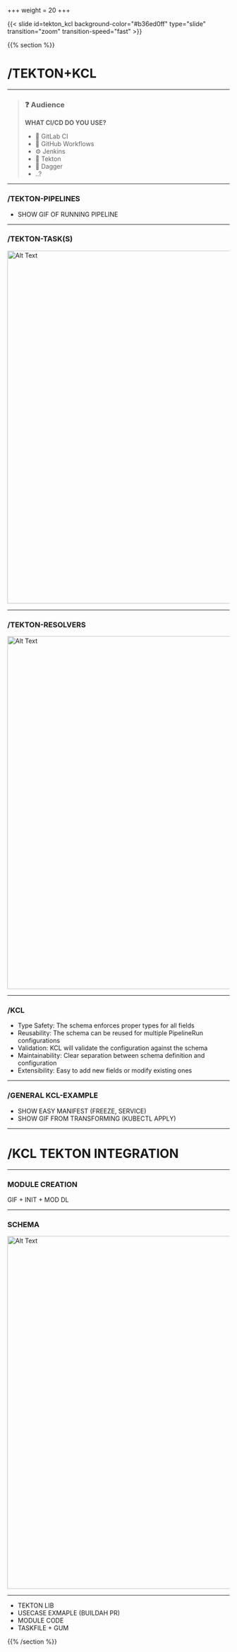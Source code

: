 +++
weight = 20
+++

{{< slide id=tekton_kcl background-color="#b36ed0ff" type="slide" transition="zoom" transition-speed="fast" >}}

{{% section %}}

# /TEKTON+KCL

---

> ### ❓ Audience
>
> **WHAT CI/CD DO YOU USE?**
>
> - 🦊 GitLab CI
> - 🐙 GitHub Workflows
> - ⚙️ Jenkins
> - 🚀 Tekton
> - 🚀 Dagger
> - ..?

---

### /TEKTON-PIPELINES

* SHOW GIF OF RUNNING PIPELINE

---

### /TEKTON-TASK(S)

<img src="https://artifacts.demo-infra.sthings-vsphere.labul.sva.de/images/tekton-task.png" alt="Alt Text" width="800" style="border: 1px; box-shadow: none;" />

---

### /TEKTON-RESOLVERS

<img src="https://artifacts.demo-infra.sthings-vsphere.labul.sva.de/images/tekton-resolvers.png" alt="Alt Text" width="800" style="border: 1px; box-shadow: none;" />

---

### /KCL

* Type Safety: The schema enforces proper types for all fields
* Reusability: The schema can be reused for multiple PipelineRun configurations
* Validation: KCL will validate the configuration against the schema
* Maintainability: Clear separation between schema definition and configuration
* Extensibility: Easy to add new fields or modify existing ones

---

### /GENERAL KCL-EXAMPLE

* SHOW EASY MANIFEST (FREEZE, SERVICE)
* SHOW GIF FROM TRANSFORMING (KUBECTL APPLY)

---

# /KCL TEKTON INTEGRATION

---

### MODULE CREATION

GIF + INIT + MOD DL

---

### SCHEMA

<img src="https://artifacts.demo-infra.sthings-vsphere.labul.sva.de/images/kcl-schema.png" alt="Alt Text" width="800" style="border: 1px; box-shadow: none;" />

---


* TEKTON LIB
* USECASE EXMAPLE (BUILDAH PR)
* MODULE CODE
* TASKFILE + GUM



{{% /section %}}

